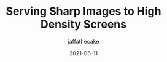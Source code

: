 ---
author: jaffathecake
date: 2021-06-11
layout: post.njk
tags:
  - performance
  - images
target_url: https://jakearchibald.com/2021/serving-sharp-images-to-high-density-screens/
title: Serving Sharp Images to High Density Screens
---